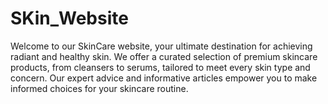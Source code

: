 # SKin_Website
Welcome to our SkinCare website, your ultimate destination for achieving radiant and healthy skin. We offer a curated selection of premium skincare products, from cleansers to serums, tailored to meet every skin type and concern. Our expert advice and informative articles empower you to make informed choices for your skincare routine. 

